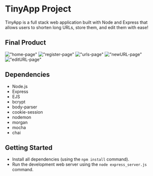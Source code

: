 # TinyApp Project

TinyApp is a full stack web application built with Node and Express that allows users to shorten long URLs, store them, and edit them with ease!

## Final Product

!["home-page"](#)
!["register-page"](#)
!["urls-page"](#)
!["newURL-page"](#)
!["editURL-page"](#)

## Dependencies

- Node.js
- Express
- EJS
- bcrypt
- body-parser
- cookie-session
- nodemon
- morgan
- mocha
- chai

## Getting Started

- Install all dependencies (using the `npm install` command).
- Run the development web server using the `node express_server.js` command.